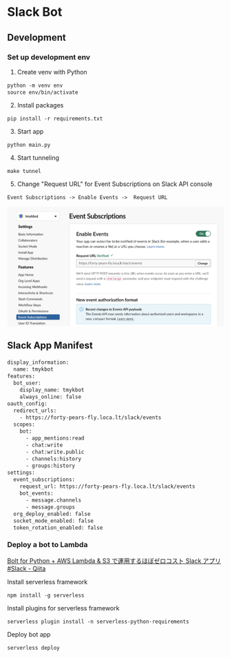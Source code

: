 # Slack Bot

## Development

### Set up development env

1. Create venv with Python

```
python -m venv env
source env/bin/activate
```

2. Install packages

```
pip install -r requirements.txt
```

3. Start app

```
python main.py
```

4. Start tunneling

```
make tunnel
```

5. Change "Request URL" for Event Subscriptions on Slack API console

```
Event Subscriptions -> Enable Events ->  Request URL
```

![Setting Page](image.png)

## Slack App Manifest

```
display_information:
  name: tmykbot
features:
  bot_user:
    display_name: tmykbot
    always_online: false
oauth_config:
  redirect_urls:
    - https://forty-pears-fly.loca.lt/slack/events
  scopes:
    bot:
      - app_mentions:read
      - chat:write
      - chat:write.public
      - channels:history
      - groups:history
settings:
  event_subscriptions:
    request_url: https://forty-pears-fly.loca.lt/slack/events
    bot_events:
      - message.channels
      - message.groups
  org_deploy_enabled: false
  socket_mode_enabled: false
  token_rotation_enabled: false
```

### Deploy a bot to Lambda

[Bolt for Python + AWS Lambda & S3 で運用するほぼゼロコスト Slack アプリ #Slack - Qiita](https://qiita.com/seratch/items/12b39d636daf8b1e5fbf#aws-lambda-%E7%92%B0%E5%A2%83%E3%81%AB%E3%83%87%E3%83%97%E3%83%AD%E3%82%A4%E3%81%97%E3%81%A6%E5%8B%95%E4%BD%9C%E3%82%92%E7%A2%BA%E8%AA%8D%E3%81%99%E3%82%8B)

Install serverless framework

```
npm install -g serverless
```

Install plugins for serverless framework

```
serverless plugin install -n serverless-python-requirements
```

Deploy bot app

```
serverless deploy
```